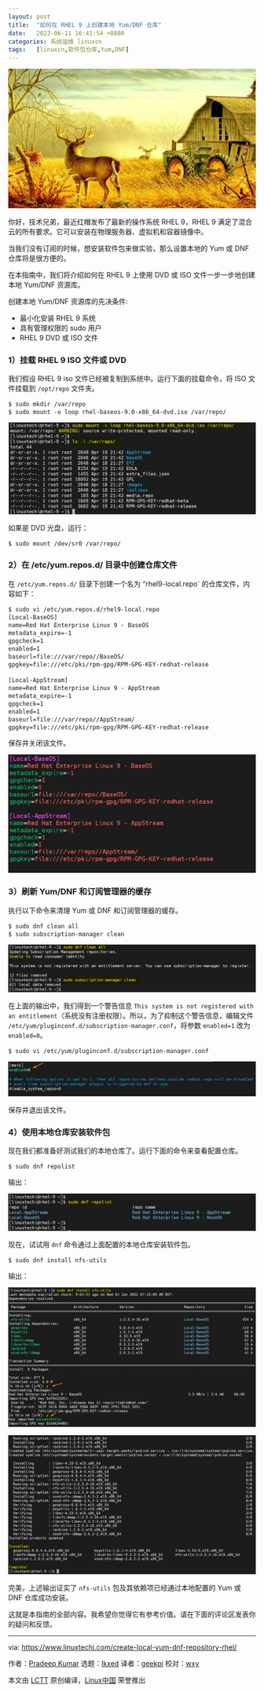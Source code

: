 ```yaml
---
layout: post
title:	"如何在 RHEL 9 上创建本地 Yum/DNF 仓库"
date:	2022-06-11 16:41:54 +0800 
categories:	系统运维 linuxcn 
tags:	[linuxcn,软件包仓库,Yum,DNF]
---
```



![](/Asserts/Images/album/202206/11/164149y9zzm7kkxwsxgszw.jpg)


你好，技术兄弟，最近红帽发布了最新的操作系统 RHEL 9，RHEL 9 满足了混合云的所有要求。它可以安装在物理服务器、虚拟机和容器镜像中。


当我们没有订阅的时候，想安装软件包来做实验，那么设置本地的 Yum 或 DNF 仓库将是很方便的。


在本指南中，我们将介绍如何在 RHEL 9 上使用 DVD 或 ISO 文件一步一步地创建本地 Yum/DNF 资源库。


创建本地 Yum/DNF 资源库的先决条件:


* 最小化安装 RHEL 9 系统
* 具有管理权限的 sudo 用户
* RHEL 9 DVD 或 ISO 文件


### 1）挂载 RHEL 9 ISO 文件或 DVD


我们假设 RHEL 9 iso 文件已经被复制到系统中。运行下面的挂载命令，将 ISO 文件挂载到 `/opt/repo` 文件夹。



```
$ sudo mkdir /var/repo
$ sudo mount -o loop rhel-baseos-9.0-x86_64-dvd.iso /var/repo/

```

![Mount-RHEL9-ISO-File-Command](/Asserts/Images/album/202206/11/164154ilrr67em1oeqtq71.png)


如果是 DVD 光盘，运行：



```
$ sudo mount /dev/sr0 /var/repo/

```

### 2）在 /etc/yum.repos.d/ 目录中创建仓库文件


在 `/etc/yum.repos.d/` 目录下创建一个名为 “rhel9-local.repo` 的仓库文件，内容如下：



```
$ sudo vi /etc/yum.repos.d/rhel9-local.repo
[Local-BaseOS]
name=Red Hat Enterprise Linux 9 - BaseOS
metadata_expire=-1
gpgcheck=1
enabled=1
baseurl=file:///var/repo//BaseOS/
gpgkey=file:///etc/pki/rpm-gpg/RPM-GPG-KEY-redhat-release

[Local-AppStream]
name=Red Hat Enterprise Linux 9 - AppStream
metadata_expire=-1
gpgcheck=1
enabled=1
baseurl=file:///var/repo//AppStream/
gpgkey=file:///etc/pki/rpm-gpg/RPM-GPG-KEY-redhat-release

```

保存并关闭该文件。


![RHEL8-Local-Repo-File](/Asserts/Images/album/202206/11/164154hncnb4945fedzj5p.png)


### 3）刷新 Yum/DNF 和订阅管理器的缓存


执行以下命令来清理 Yum 或 DNF 和订阅管理器的缓存。



```
$ sudo dnf clean all
$ sudo subscription-manager clean

```

![DNF-Subscription-Manager-Clean](/Asserts/Images/album/202206/11/164154h3aa78qxhq2pa8ps.png)


在上面的输出中，我们得到一个警告信息 `This system is not registered with an entitlement`（系统没有注册权限）。所以，为了抑制这个警告信息，编辑文件 `/etc/yum/pluginconf.d/subscription-manager.conf`，将参数 `enabled=1` 改为 `enabled=0`。



```
$ sudo vi /etc/yum/pluginconf.d/subscription-manager.conf

```

![Disable-Subscription-Parameter-RHEL-9](/Asserts/Images/album/202206/11/164154fdkf7smfnlg7tvvu.png)


保存并退出该文件。


### 4）使用本地仓库安装软件包


现在我们都准备好测试我们的本地仓库了。运行下面的命令来查看配置仓库。



```
$ sudo dnf repolist

```

输出：


![DNF-Repolist-RHEL-9](/Asserts/Images/album/202206/11/164154fecmp5m55i5tjb7c.png)


现在，试试用 `dnf` 命令通过上面配置的本地仓库安装软件包。



```
$ sudo dnf install nfs-utils

```

输出：


![Install-RPM-Package-via-local-repo-rhel9](/Asserts/Images/album/202206/11/164154rc600lj6jj4qj0s0.png)


![Package-Installation-Completion-RHEL9-DNF-Command](/Asserts/Images/album/202206/11/164154p73x023ca9cxo8g9.png)


完美，上述输出证实了 `nfs-utils` 包及其依赖项已经通过本地配置的 Yum 或 DNF 仓库成功安装。


这就是本指南的全部内容。我希望你觉得它有参考价值。请在下面的评论区发表你的疑问和反馈。




---


via: <https://www.linuxtechi.com/create-local-yum-dnf-repository-rhel/>


作者：[Pradeep Kumar](https://www.linuxtechi.com/author/pradeep/) 选题：[lkxed](https://github.com/lkxed) 译者：[geekpi](https://github.com/geekpi) 校对：[wxy](https://github.com/wxy)


本文由 [LCTT](https://github.com/LCTT/TranslateProject) 原创编译，[Linux中国](https://linux.cn/) 荣誉推出
